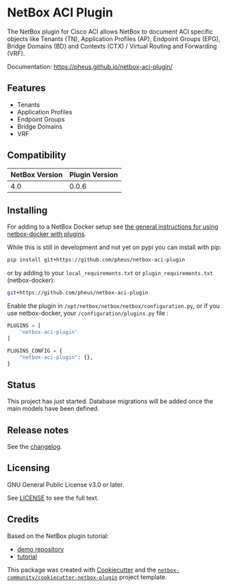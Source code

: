 # NetBox ACI Plugin

The NetBox plugin for Cisco ACI allows NetBox to document ACI specific objects like Tenants (TN), Application Profiles (AP), Endpoint Groups (EPG), Bridge Domains (BD) and Contexts (CTX) / Virtual Routing and Forwarding (VRF).

Documentation: https://pheus.github.io/netbox-aci-plugin/

## Features

- Tenants
- Application Profiles
- Endpoint Groups
- Bridge Domains
- VRF

## Compatibility

| NetBox Version | Plugin Version |
|----------------|----------------|
|     4.0        |      0.0.6     |

## Installing

For adding to a NetBox Docker setup see
[the general instructions for using netbox-docker with plugins](https://github.com/netbox-community/netbox-docker/wiki/Using-Netbox-Plugins).

While this is still in development and not yet on pypi you can install with pip:

```bash
pip install git+https://github.com/pheus/netbox-aci-plugin
```

or by adding to your `local_requirements.txt` or `plugin_requirements.txt` (netbox-docker):

```bash
git+https://github.com/pheus/netbox-aci-plugin
```

Enable the plugin in `/opt/netbox/netbox/netbox/configuration.py`,
 or if you use netbox-docker, your `/configuration/plugins.py` file :

```python
PLUGINS = [
    'netbox-aci-plugin'
]

PLUGINS_CONFIG = {
    "netbox-aci-plugin": {},
}
```

## Status

This project has just started. Database migrations will be added once the main models have been defined.

## Release notes

See the [changelog](https://github.com/pheus/netbox-aci-plugin/blob/main/CHANGELOG.md).

## Licensing

GNU General Public License v3.0 or later.

See [LICENSE](https://www.gnu.org/licenses/gpl-3.0.txt) to see the full text.

## Credits

Based on the NetBox plugin tutorial:

- [demo repository](https://github.com/netbox-community/netbox-plugin-demo)
- [tutorial](https://github.com/netbox-community/netbox-plugin-tutorial)

This package was created with [Cookiecutter](https://github.com/audreyr/cookiecutter) and the [`netbox-community/cookiecutter-netbox-plugin`](https://github.com/netbox-community/cookiecutter-netbox-plugin) project template.
